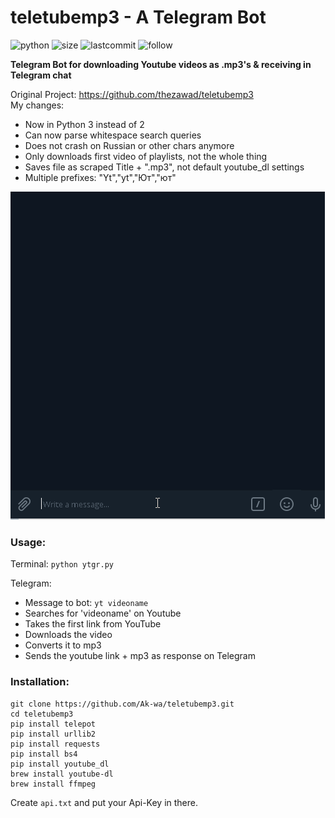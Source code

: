 # teletubemp3 - A Telegram Bot
![python](https://img.shields.io/pypi/pyversions/Django.svg)
![size](https://img.shields.io/github/size/ak-wa/teletubemp3/ytgr.py.svg)
![lastcommit](https://img.shields.io/github/last-commit/ak-wa/teletubemp3.svg)
![follow](https://img.shields.io/github/followers/ak-wa.svg?label=Follow&style=social)

**Telegram Bot for downloading Youtube videos as .mp3's & receiving in Telegram chat** 
  
Original Project: https://github.com/thezawad/teletubemp3  
My changes:  
* Now in Python 3 instead of 2  
* Can now parse whitespace search queries  
* Does not crash on Russian or other chars anymore
* Only downloads first video of playlists, not the whole thing
* Saves file as scraped Title + ".mp3", not default youtube_dl settings
* Multiple prefixes: "Yt","yt","Ют","ют"

![](bot.gif)

### Usage:
Terminal:
`python ytgr.py`  
  
Telegram:  
* Message to bot: `yt videoname`
* Searches for 'videoname' on Youtube
* Takes the first link from YouTube
* Downloads the video
* Converts it to mp3
* Sends the youtube link + mp3 as response on Telegram

### Installation:
```
git clone https://github.com/Ak-wa/teletubemp3.git
cd teletubemp3
pip install telepot
pip install urllib2
pip install requests
pip install bs4
pip install youtube_dl
brew install youtube-dl
brew install ffmpeg
```
Create `api.txt` and put your Api-Key in there.

